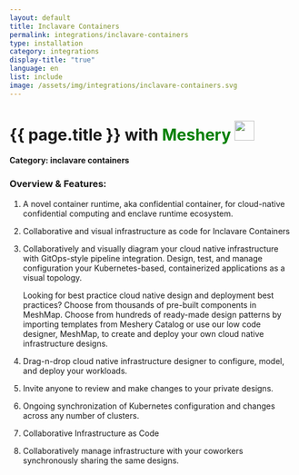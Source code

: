 ```yaml
---
layout: default
title: Inclavare Containers
permalink: integrations/inclavare-containers
type: installation
category: integrations
display-title: "true"
language: en
list: include
image: /assets/img/integrations/inclavare-containers.svg
---
```


<h1>{{ page.title }} with <span style="font-weight: bold; color: green;">Meshery</span> <img src="{{ page.image }}" style="width: 35px; height: 35px;" /></h1>


#### Category: inclavare containers

### Overview & Features:
1. A novel container runtime, aka confidential container, for cloud-native confidential computing and enclave runtime ecosystem.

2. Collaborative and visual infrastructure as code for Inclavare Containers

4. 
    Collaboratively and visually diagram your cloud native infrastructure with GitOps-style pipeline integration. Design, test, and manage configuration your Kubernetes-based, containerized applications as a visual topology.



    Looking for best practice cloud native design and deployment best practices? Choose from thousands of pre-built components in MeshMap. Choose from hundreds of ready-made design patterns by importing templates from Meshery Catalog or use our low code designer, MeshMap, to create and deploy your own cloud native infrastructure designs.



5. Drag-n-drop cloud native infrastructure designer to configure, model, and deploy your workloads.

6. Invite anyone to review and make changes to your private designs.

7. Ongoing synchronization of Kubernetes configuration and changes across any number of clusters.

8. Collaborative Infrastructure as Code

9. Collaboratively manage infrastructure with your coworkers synchronously sharing the same designs.

